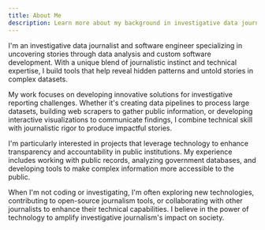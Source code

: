 ```yaml
---
title: About Me
description: Learn more about my background in investigative data journalism and engineering
---
```


I'm an investigative data journalist and software engineer specializing in uncovering stories through data analysis and custom software development. With a unique blend of journalistic instinct and technical expertise, I build tools that help reveal hidden patterns and untold stories in complex datasets.

My work focuses on developing innovative solutions for investigative reporting challenges. Whether it's creating data pipelines to process large datasets, building web scrapers to gather public information, or developing interactive visualizations to communicate findings, I combine technical skill with journalistic rigor to produce impactful stories.

I'm particularly interested in projects that leverage technology to enhance transparency and accountability in public institutions. My experience includes working with public records, analyzing government databases, and developing tools to make complex information more accessible to the public.

When I'm not coding or investigating, I'm often exploring new technologies, contributing to open-source journalism tools, or collaborating with other journalists to enhance their technical capabilities. I believe in the power of technology to amplify investigative journalism's impact on society.
